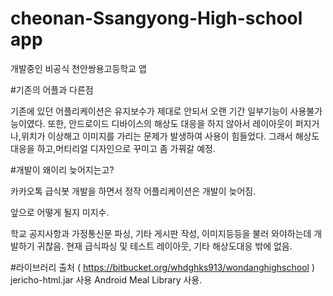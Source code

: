 # cheonan-Ssangyong-High-school app
개발중인 비공식 천안쌍용고등학교 앱

#기존의 어플과 다른점

기존에 있던 어플리케이션은 유지보수가 제대로 안되서
오랜 기간 일부기능이 사용불가능이였다.
또한,
안드로이드 디바이스의 해상도 대응을 하지 않아서
레이아웃이 퍼지거나,위치가 이상해고 이미지를 가리는
문제가 발생하여 사용이 힘들었다.
그래서 해상도 대응을 하고,머티리얼 디자인으로 꾸미고
좀 가꿔갈 예정.

#개발이 왜이리 늦어지는고?

카카오톡 급식봇 개발을 하면서 
정작 어플리케이션은 개발이 늦어짐.

앞으로 어떻게 될지 미지수.

학교 공지사항과 가정통신문 파싱,
기타 게시판 작성, 이미지등등을
불러 와야하는데 개발하기 귀찮음.
현재 급식파싱 및 테스트 레이아웃,
기타 해상도대응 밖에 없음.

#라이브러리 출처
( https://bitbucket.org/whdghks913/wondanghighschool ) 
jericho-html.jar 사용
Android Meal Library 사용.


